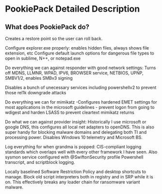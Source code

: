 # PookiePack Detailed Description

## What does PookiePack do?

Creates a restore point so the user can roll back.

Configure explorer.exe properly: enables hidden files, always shows file extension, etc
Configure default launch options for dangerous file types to open in sublime, N++, or notepad.exe

Do everything we can against responder with good network settings: Turns off MDNS, LLMNR, WPAD, IPV6, BROWSER service, NETBIOS, UPNP, SMBV1/2, enables SMBv3 signing

Disables a bunch of unecessary services including powershellv2 to prevent those rel1k downgrade attacks

Do everything we can for mimikatz -Configures hardened EMET settings for most applications in the microsoft guidelines - prevent logon from going to wdigest and harden LSASS to prevent cleartext mimikatz returns

Do what we can against provider insight:
Historically I use microsoft or google DNS, this configures all local net adapters to openDNS. This is also super handy for blocking malware domains and delegating both TI and processing power.
Disables Windows 10 telemetry and Microsoft BS.

Log everything for when grandma is popped:
CIS-compliant logging standards which overlaps well with every other framework I have seen.
Also sysmon service configured with @SwiftonSecurity profile
Powershell transcript, and scriptblock logging.

Locally baselined Software Restriction Policy and desktop shortcuts to manage. 
Block old script interpreters both in registry and in SRP while it is on. This effectively breaks any loader chain for ransomware variant malware.
